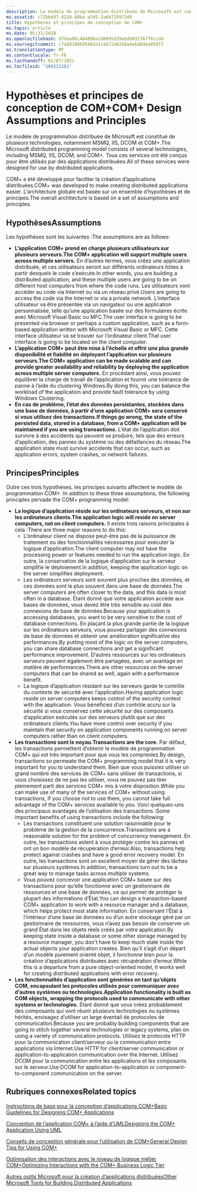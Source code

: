 ```yaml
---
description: Le modèle de programmation distribuée de Microsoft est constitué de plusieurs technologies, notamment MSMQ, IIS, DCOM et COM+. Tous ces services ont été conçus pour être utilisés par des applications distribuées.
ms.assetid: c72bbd47-0219-40ba-a7d5-2a6b725972d0
title: Hypothèses et principes de conception de COM+
ms.topic: article
ms.date: 05/31/2018
ms.openlocfilehash: d7dea86c404896a3d6095d39ebd6031767f6ccdd
ms.sourcegitcommit: c7add10d695482e1ceb72d62b8a4ebd84ea050f7
ms.translationtype: MT
ms.contentlocale: fr-FR
ms.lasthandoff: 01/07/2021
ms.locfileid: "106513161"
---
```

# <a name="com-design-assumptions-and-principles"></a><span data-ttu-id="b8f70-104">Hypothèses et principes de conception de COM+</span><span class="sxs-lookup"><span data-stu-id="b8f70-104">COM+ Design Assumptions and Principles</span></span>

<span data-ttu-id="b8f70-105">Le modèle de programmation distribuée de Microsoft est constitué de plusieurs technologies, notamment MSMQ, IIS, DCOM et COM+.</span><span class="sxs-lookup"><span data-stu-id="b8f70-105">The Microsoft distributed programming model consists of several technologies, including MSMQ, IIS, DCOM, and COM+.</span></span> <span data-ttu-id="b8f70-106">Tous ces services ont été conçus pour être utilisés par des applications distribuées.</span><span class="sxs-lookup"><span data-stu-id="b8f70-106">All of these services were designed for use by distributed applications.</span></span>

<span data-ttu-id="b8f70-107">COM+ a été développé pour faciliter la création d’applications distribuées.</span><span class="sxs-lookup"><span data-stu-id="b8f70-107">COM+ was developed to make creating distributed applications easier.</span></span> <span data-ttu-id="b8f70-108">L’architecture globale est basée sur un ensemble d’hypothèses et de principes.</span><span class="sxs-lookup"><span data-stu-id="b8f70-108">The overall architecture is based on a set of assumptions and principles.</span></span>

## <a name="assumptions"></a><span data-ttu-id="b8f70-109">Hypothèses</span><span class="sxs-lookup"><span data-stu-id="b8f70-109">Assumptions</span></span>

<span data-ttu-id="b8f70-110">Les hypothèses sont les suivantes :</span><span class="sxs-lookup"><span data-stu-id="b8f70-110">The assumptions are as follows:</span></span>

-   <span data-ttu-id="b8f70-111">**L’application COM+ prend en charge plusieurs utilisateurs sur plusieurs serveurs.**</span><span class="sxs-lookup"><span data-stu-id="b8f70-111">**The COM+ application will support multiple users across multiple servers.**</span></span> <span data-ttu-id="b8f70-112">En d’autres termes, vous créez une application distribuée, et ces utilisateurs seront sur différents ordinateurs hôtes à partir desquels le code s’exécute.</span><span class="sxs-lookup"><span data-stu-id="b8f70-112">In other words, you are building a distributed application, and these multiple users are going to be on different host computers from where the code runs.</span></span> <span data-ttu-id="b8f70-113">Les utilisateurs vont accéder au code via Internet ou via un réseau privé.</span><span class="sxs-lookup"><span data-stu-id="b8f70-113">Users are going to access the code via the Internet or via a private network.</span></span> <span data-ttu-id="b8f70-114">L’interface utilisateur va être présentée via un navigateur ou une application personnalisée, telle qu’une application basée sur des formulaires écrite avec Microsoft Visual Basic ou MFC.</span><span class="sxs-lookup"><span data-stu-id="b8f70-114">The user interface is going to be presented via browser or perhaps a custom application, such as a form-based application written with Microsoft Visual Basic or MFC.</span></span> <span data-ttu-id="b8f70-115">Cette interface utilisateur va se trouver sur l’ordinateur client.</span><span class="sxs-lookup"><span data-stu-id="b8f70-115">That user interface is going to be located on the client computer.</span></span>
-   <span data-ttu-id="b8f70-116">**L’application COM+ peut être mise à l’échelle et offrir une plus grande disponibilité et fiabilité en déployant l’application sur plusieurs serveurs.**</span><span class="sxs-lookup"><span data-stu-id="b8f70-116">**The COM+ application can be made scalable and can provide greater availability and reliability by deploying the application across multiple server computers.**</span></span> <span data-ttu-id="b8f70-117">En procédant ainsi, vous pouvez équilibrer la charge de travail de l’application et fournir une tolérance de panne à l’aide du clustering Windows.</span><span class="sxs-lookup"><span data-stu-id="b8f70-117">By doing this, you can balance the workload of the application and provide fault tolerance by using Windows Clustering.</span></span>
-   <span data-ttu-id="b8f70-118">**En cas de problème, l’état des données persistantes, stockées dans une base de données, à partir d’une application COM+ sera conservé si vous utilisez des transactions.**</span><span class="sxs-lookup"><span data-stu-id="b8f70-118">**If things go wrong, the state of the persisted data, stored in a database, from a COM+ application will be maintained if you are using transactions.**</span></span> <span data-ttu-id="b8f70-119">L’état de l’application doit survivre à des accidents qui peuvent se produire, tels que des erreurs d’application, des pannes du système ou des défaillances du réseau.</span><span class="sxs-lookup"><span data-stu-id="b8f70-119">The application state must survive accidents that can occur, such as application errors, system crashes, or network failures.</span></span>

## <a name="principles"></a><span data-ttu-id="b8f70-120">Principes</span><span class="sxs-lookup"><span data-stu-id="b8f70-120">Principles</span></span>

<span data-ttu-id="b8f70-121">Outre ces trois hypothèses, les principes suivants affectent le modèle de programmation COM+ :</span><span class="sxs-lookup"><span data-stu-id="b8f70-121">In addition to these three assumptions, the following principles pervade the COM+ programming model:</span></span>

-   <span data-ttu-id="b8f70-122">**La logique d’application réside sur les ordinateurs serveurs, et non sur les ordinateurs clients.**</span><span class="sxs-lookup"><span data-stu-id="b8f70-122">**The application logic will reside on server computers, not on client computers.**</span></span> <span data-ttu-id="b8f70-123">Il existe trois raisons principales à cela :</span><span class="sxs-lookup"><span data-stu-id="b8f70-123">There are three major reasons to do this:</span></span>
    -   <span data-ttu-id="b8f70-124">L’ordinateur client ne dispose peut-être pas de la puissance de traitement ou des fonctionnalités nécessaires pour exécuter la logique d’application.</span><span class="sxs-lookup"><span data-stu-id="b8f70-124">The client computer may not have the processing power or features needed to run the application logic.</span></span> <span data-ttu-id="b8f70-125">En outre, la conservation de la logique d’application sur le serveur simplifie le déploiement.</span><span class="sxs-lookup"><span data-stu-id="b8f70-125">In addition, keeping the application logic on the server simplifies deployment.</span></span>
    -   <span data-ttu-id="b8f70-126">Les ordinateurs serveurs sont souvent plus proches des données, et ces données sont le plus souvent dans une base de données.</span><span class="sxs-lookup"><span data-stu-id="b8f70-126">The server computers are often closer to the data, and this data is most often in a database.</span></span> <span data-ttu-id="b8f70-127">Étant donné que votre application accède aux bases de données, vous devez être très sensible au coût des connexions de base de données.</span><span class="sxs-lookup"><span data-stu-id="b8f70-127">Because your application is accessing databases, you want to be very sensitive to the cost of database connections.</span></span> <span data-ttu-id="b8f70-128">En plaçant la plus grande partie de la logique sur les ordinateurs serveurs, vous pouvez partager des connexions de base de données et obtenir une amélioration significative des performances.</span><span class="sxs-lookup"><span data-stu-id="b8f70-128">By putting most of the logic on the server computers, you can share database connections and get a significant performance improvement.</span></span> <span data-ttu-id="b8f70-129">D’autres ressources sur les ordinateurs serveurs peuvent également être partagées, avec un avantage en matière de performances.</span><span class="sxs-lookup"><span data-stu-id="b8f70-129">There are other resources on the server computers that can be shared as well, again with a performance benefit.</span></span>
    -   <span data-ttu-id="b8f70-130">La logique d’application résidant sur les serveurs garde le contrôle du contexte de sécurité avec l’application.</span><span class="sxs-lookup"><span data-stu-id="b8f70-130">Having application logic reside on server computers keeps control of the security context with the application.</span></span> <span data-ttu-id="b8f70-131">Vous bénéficiez d’un contrôle accru sur la sécurité si vous conservez cette sécurité sur des composants d’application exécutés sur des serveurs plutôt que sur des ordinateurs clients.</span><span class="sxs-lookup"><span data-stu-id="b8f70-131">You have more control over security if you maintain that security on application components running on server computers rather than on client computers.</span></span>
-   <span data-ttu-id="b8f70-132">**Les transactions sont le noyau.**</span><span class="sxs-lookup"><span data-stu-id="b8f70-132">**Transactions are the core.**</span></span> <span data-ttu-id="b8f70-133">Par défaut, les transactions permettent d’obtenir le modèle de programmation COM+ qui est très important pour que vous les compreniez.</span><span class="sxs-lookup"><span data-stu-id="b8f70-133">By design, transactions so permeate the COM+ programming model that it is very important for you to understand them.</span></span> <span data-ttu-id="b8f70-134">Bien que vous puissiez utiliser un grand nombre des services de COM+ sans utiliser de transactions, si vous choisissez de ne pas les utiliser, vous ne pouvez pas tirer pleinement parti des services COM+ mis à votre disposition.</span><span class="sxs-lookup"><span data-stu-id="b8f70-134">While you can make use of many of the services of COM+ without using transactions, if you choose not to use them, you cannot take full advantage of the COM+ services available to you.</span></span> <span data-ttu-id="b8f70-135">Voici quelques-uns des principaux avantages de l’utilisation des transactions :</span><span class="sxs-lookup"><span data-stu-id="b8f70-135">Some important benefits of using transactions include the following:</span></span>
    -   <span data-ttu-id="b8f70-136">Les transactions constituent une solution raisonnable pour le problème de la gestion de la concurrence.</span><span class="sxs-lookup"><span data-stu-id="b8f70-136">Transactions are a reasonable solution for the problem of concurrency management.</span></span> <span data-ttu-id="b8f70-137">En outre, les transactions aident à vous protéger contre les pannes et ont un bon modèle de récupération d’erreur.</span><span class="sxs-lookup"><span data-stu-id="b8f70-137">Also, transactions help protect against crashes and have a good error recovery model.</span></span> <span data-ttu-id="b8f70-138">En outre, les transactions sont un excellent moyen de gérer des tâches sur plusieurs systèmes.</span><span class="sxs-lookup"><span data-stu-id="b8f70-138">In addition, transactions turn out to be a great way to manage tasks across multiple systems.</span></span>
    -   <span data-ttu-id="b8f70-139">Vous pouvez concevoir une application COM+ basée sur des transactions pour qu’elle fonctionne avec un gestionnaire de ressources et une base de données, ce qui permet de protéger la plupart des informations d’État.</span><span class="sxs-lookup"><span data-stu-id="b8f70-139">You can design a transaction-based COM+ application to work with a resource manager and a database, which helps protect most state information.</span></span> <span data-ttu-id="b8f70-140">En conservant l’État à l’intérieur d’une base de données ou d’un autre stockage géré par un gestionnaire de ressources, vous n’avez pas besoin de conserver un grand État dans les objets réels créés par votre application.</span><span class="sxs-lookup"><span data-stu-id="b8f70-140">By keeping state inside a database or some other storage managed by a resource manager, you don't have to keep much state inside the actual objects your application creates.</span></span> <span data-ttu-id="b8f70-141">Bien qu’il s’agit d’un départ d’un modèle purement orienté objet, il fonctionne bien pour la création d’applications distribuées avec récupération d’erreur.</span><span class="sxs-lookup"><span data-stu-id="b8f70-141">While this is a departure from a pure object-oriented model, it works well for creating distributed applications with error recovery.</span></span>
-   <span data-ttu-id="b8f70-142">**Les fonctionnalités d’application sont générées en tant qu’objets COM, encapsulant les protocoles utilisés pour communiquer avec d’autres systèmes ou technologies.**</span><span class="sxs-lookup"><span data-stu-id="b8f70-142">**Application functionality is built as COM objects, wrapping the protocols used to communicate with other systems or technologies.**</span></span> <span data-ttu-id="b8f70-143">Étant donné que vous créez probablement des composants qui vont réunir plusieurs technologies ou systèmes hérités, envisagez d’utiliser un large éventail de protocoles de communication.</span><span class="sxs-lookup"><span data-stu-id="b8f70-143">Because you are probably building components that are going to stitch together several technologies or legacy systems, plan on using a variety of communication protocols.</span></span> <span data-ttu-id="b8f70-144">Utilisez le protocole HTTP pour la communication client/serveur ou la communication entre applications via Internet.</span><span class="sxs-lookup"><span data-stu-id="b8f70-144">Use HTTP for client/server communication or application-to-application communication over the Internet.</span></span> <span data-ttu-id="b8f70-145">Utilisez DCOM pour la communication entre les applications et les composants sur le serveur.</span><span class="sxs-lookup"><span data-stu-id="b8f70-145">Use DCOM for application-to-application or component-to-component communication on the server.</span></span>

## <a name="related-topics"></a><span data-ttu-id="b8f70-146">Rubriques connexes</span><span class="sxs-lookup"><span data-stu-id="b8f70-146">Related topics</span></span>

<dl> <dt>

[<span data-ttu-id="b8f70-147">Instructions de base pour la conception d’applications COM+</span><span class="sxs-lookup"><span data-stu-id="b8f70-147">Basic Guidelines for Designing COM+ Applications</span></span>](basic-guidelines-for-designing-com--applications.md)
</dt> <dt>

[<span data-ttu-id="b8f70-148">Conception de l’application COM+ à l’aide d’UML</span><span class="sxs-lookup"><span data-stu-id="b8f70-148">Designing the COM+ Application Using UML</span></span>](designing-the-com--application-using-uml.md)
</dt> <dt>

[<span data-ttu-id="b8f70-149">Conseils de conception générale pour l’utilisation de COM+</span><span class="sxs-lookup"><span data-stu-id="b8f70-149">General Design Tips for Using COM+</span></span>](general-design-tips-for-using-com-.md)
</dt> <dt>

[<span data-ttu-id="b8f70-150">Optimisation des interactions avec le niveau de logique métier COM+</span><span class="sxs-lookup"><span data-stu-id="b8f70-150">Optimizing Interactions with the COM+ Business Logic Tier</span></span>](optimizing-interactions-with-the-com--business-logic-tier.md)
</dt> <dt>

[<span data-ttu-id="b8f70-151">Autres outils Microsoft pour la création d’applications distribuées</span><span class="sxs-lookup"><span data-stu-id="b8f70-151">Other Microsoft Tools for Building Distributed Applications</span></span>](other-microsoft-tools-for-building-distributed-applications.md)
</dt> </dl>

 

 



